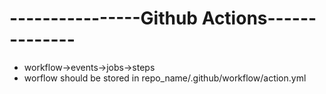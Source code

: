 # ----------------Github Actions--------------
- workflow->events->jobs->steps
- worflow should be stored in repo_name/.github/workflow/action.yml
